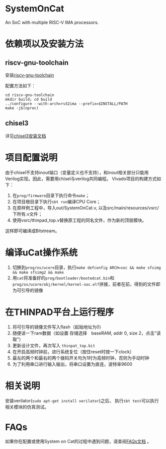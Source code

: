 # SystemOnCat
An SoC with multiple RISC-V IMA processors.

# 依赖项以及安装方法

## riscv-gnu-toolchain

安装[riscv-gnu-toolchain](https://github.com/riscv/riscv-gnu-toolchain)

配置方法如下：

```
cd riscv-gnu-toolchain
mkdir build; cd build
../configure --with-arch=rv32ima --prefix=$INSTALL/PATH
make -j$(nproc)
```

## chisel3

详见[chisel3安装文档](https://github.com/ucb-bar/chisel3#installation)

# 项目配置说明

由于chisel不支持inout端口（变量定义也不支持），和inout相关部分只能用Verilog实现。因此，需要用chisel与verilog共同编程。
Vivado项目的构建方式如下：

1. 在`prog/firmware`目录下执行命令`make`；
1. 在项目根目录下执行`sbt run`编译CPU Core；
1. 在原样例工程中，导入out/SystemOnCat.v, 以及src/main/resources/vsrc/下所有.v文件；
1. 使用vsrc/thinpad_top.v替换原工程的同名文件，作为新的顶层模块。

这样即可编译成Bitstream。

# 编译uCat操作系统

1. 切换到`prog/os/ucore`目录，执行`make defconfig ARCH=soc && make sfsimg && make sfsimg2 && make`
2. 用`cat`将准备好的`prog/bootloader/bootedcat.bin`和`prog/os/ucore/obj/kernel/kernel-soc.elf`拼接，前者在前，得到的文件即为可引导的镜像

# 在THINPAD平台上运行程序

1. 将可引导的镜像文件写入flash（起始地址为0）
2. 随便读一下ram数据（如设置 存储选择　baseRAM,  addr 0, size 2，点击"读取"）
3. 更新设计文件，再次写入 `thinpat_top.bit`
4. 在开启高频时钟前，进行系统复位（按住reset时按一下clock）
5. 最左的两个和最右的两个拨码开关均为1时为高频时钟，否则为手动时钟
6. 为了利用串口进行输入输出，将串口设置为直连，波特率9600


# 相关说明

安装verilator(`sudo apt-get install verilator`)之后，
执行`sbt test`可以执行相关模块的仿真测试。

# FAQs

 如果你在配置或使用System on Cat的过程中遇到问题，请查阅[FAQs文档](./doc/FAQs.md) 。
